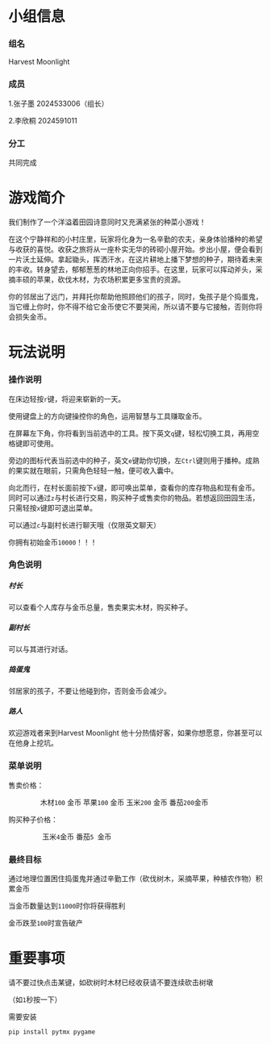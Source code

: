# 小组信息

### 组名

Harvest Moonlight

### 成员

1.张子墨   2024533006（组长）

2.李欣桐  2024591011

### 分工

共同完成

# 游戏简介

我们制作了一个洋溢着田园诗意同时又充满紧张的种菜小游戏！

在这个宁静祥和的小村庄里，玩家将化身为一名辛勤的农夫，亲身体验播种的希望与收获的喜悦。收获之旅将从一座朴实无华的砖砌小屋开始。步出小屋，便会看到一片沃土延伸。拿起锄头，挥洒汗水，在这片耕地上播下梦想的种子，期待着未来的丰收。转身望去，郁郁葱葱的林地正向你招手。在这里，玩家可以挥动斧头，采摘丰硕的苹果，砍伐木材，为农场积累更多宝贵的资源。

你的邻居出了远门，并拜托你帮助他照顾他们的孩子，同时，兔孩子是个捣蛋鬼，当它缠上你时，你不得不给它金币使它不要哭闹，所以请不要与它接触，否则你将会损失金币。

# 玩法说明

### 操作说明

在床边轻按`r`键，将迎来崭新的一天。

使用键盘上的方向键操控你的角色，运用智慧与工具赚取金币。

在屏幕左下角，你将看到当前选中的工具。按下英文`q`键，轻松切换工具，再用空格键即可使用。

旁边的图标代表当前选中的种子，英文`e`键助你切换，左`Ctrl`键则用于播种。成熟的果实就在眼前，只需角色轻轻一触，便可收入囊中。

向北而行，在村长面前按下`x`键，即可唤出菜单，查看你的库存物品和现有金币。同时可以通过`z`与村长进行交易，购买种子或售卖你的物品。若想返回田园生活，只需轻按`x`键即可退出菜单。

可以通过`c`与副村长进行聊天哦（仅限英文聊天）

你拥有初始金币`10000`！！！

### 角色说明

##### 村长

可以查看个人库存与金币总量，售卖果实木材，购买种子。

##### 副村长

可以与其进行对话。

##### 捣蛋鬼

邻居家的孩子，不要让他碰到你，否则金币会减少。
##### 路人

欢迎游戏者来到Harvest Moonlight
他十分热情好客，如果你想愿意，你甚至可以在他身上挖坑。

### 菜单说明

售卖价格：

                木材`100` 金币          苹果`100` 金币          玉米`200` 金币           番茄`200`金币

购买种子价格：

                 玉米`4`金币                 番茄`5 `金币               

### 最终目标

通过地理位置困住捣蛋鬼并通过辛勤工作（砍伐树木，采摘苹果，种植农作物）积累金币

当金币数量达到`11000`时你将获得胜利

金币跌至`100`时宣告破产

# 重要事项

请不要过快点击某键，如砍树时木材已经收获请不要连续砍击树墩

（如`1`秒按一下）

需要安装

```python
pip install pytmx pygame
```
